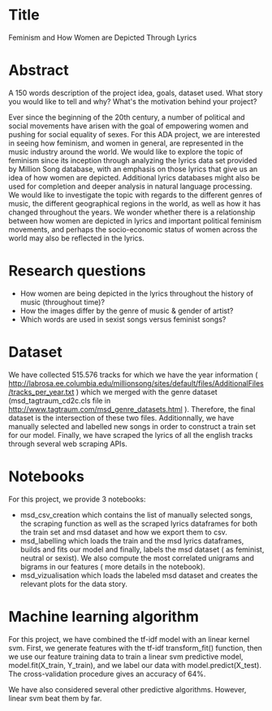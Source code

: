 # Title
Feminism and How Women are Depicted Through Lyrics

# Abstract
A 150 words description of the project idea, goals, dataset used. What story you would like to tell and why? What's the motivation behind your project?

Ever since the beginning of the 20th century, a number of political and social movements have arisen with the goal of empowering women and pushing for social equality of sexes. For this ADA project, we are interested in seeing how feminism, and women in general, are represented in the music industry around the world. We would like to explore the topic of feminism since its inception through analyzing the lyrics data set provided by Million Song database, with an emphasis on those lyrics that give us an idea of how women are depicted. Additional lyrics databases might also be used for completion and deeper analysis in natural language processing. We would like to investigate the topic with regards to the different genres of music, the different geographical regions in the world, as well as how it has changed throughout the years. We wonder whether there is a relationship between how women are depicted in lyrics and important political feminism movements, and perhaps the socio-economic status of women across the world may also be reflected in the lyrics.

# Research questions
- How women are being depicted in the lyrics throughout the history of music (throughout time)?
- How the images differ by the genre of music & gender of artist?
- Which words are used in sexist songs versus feminist songs?


# Dataset
We have collected 515.576 tracks for which we have the year information ( http://labrosa.ee.columbia.edu/millionsong/sites/default/files/AdditionalFiles/tracks_per_year.txt ) which we merged with the genre dataset (msd_tagtraum_cd2c.cls file in http://www.tagtraum.com/msd_genre_datasets.html ). Therefore, the final dataset is the intersection of these two files. Additionnally, we have manually selected and labelled new songs in order to construct a train set for our model. Finally, we have scraped the lyrics of all the english tracks through several web scraping APIs.
 

# Notebooks
For this project, we provide 3 notebooks:
- msd_csv_creation which contains the list of manually selected songs, the scraping function as well as the scraped lyrics dataframes for both the train set and msd dataset and how we export them to csv.
- msd_labelling which loads the train and the msd lyrics dataframes, builds and fits our model and finally, labels the msd dataset ( as feminist, neutral or sexist). We also compute the most correlated unigrams and bigrams in our features ( more details in the notebook).
- msd_vizualisation which loads the labeled msd dataset and creates the relevant plots for the data story.

# Machine learning algorithm
For this project, we have combined the tf-idf model with an linear kernel svm. First, we generate features with the tf-idf transform_fit() function, then we use our feature training data to train a linear svm predictive model, model.fit(X_train, Y_train), and we label our data with model.predict(X_test). The cross-validation procedure gives an accuracy of 64%.

We have also considered several other predictive algorithms. However, linear svm beat them by far.


